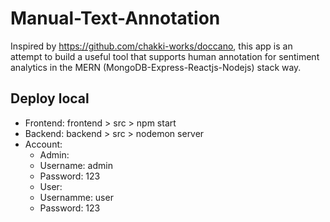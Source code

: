 # Manual-Text-Annotation
Inspired by https://github.com/chakki-works/doccano, this app is an attempt to build a useful tool that supports human annotation for sentiment analytics in the MERN (MongoDB-Express-Reactjs-Nodejs) stack way. 

## Deploy local 
* Frontend:   frontend > src > npm start 
* Backend:    backend > src > nodemon server
* Account: 
   * Admin: 
    * Username: admin 
    * Password: 123 
   * User:
    * Usernamme: user
    * Password: 123
